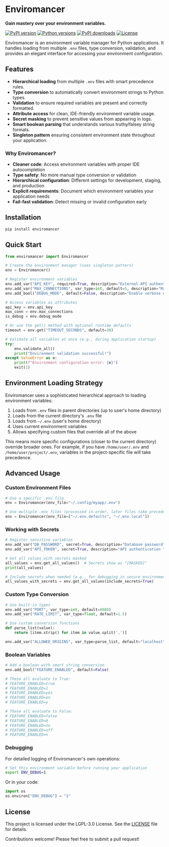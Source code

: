 # Enviromancer

**Gain mastery over your environment variables.**

[![PyPI version](https://img.shields.io/pypi/v/enviromancer.svg)](https://pypi.org/project/enviromancer/)
[![Python versions](https://img.shields.io/pypi/pyversions/enviromancer.svg)](https://pypi.org/project/enviromancer/)
[![PyPI downloads](https://img.shields.io/pypi/dm/enviromancer.svg)](https://pypi.org/project/enviromancer/)
[![License](https://img.shields.io/pypi/l/enviromancer.svg)](https://github.com/dannystewart/enviromancer/blob/main/LICENSE)

Enviromancer is an environment variable manager for Python applications. It handles loading from multiple `.env` files, type conversion, validation, and provides an elegant interface for accessing your environment configuration.

## Features

- **Hierarchical loading** from multiple `.env` files with smart precedence rules.
- **Type conversion** to automatically convert environment strings to Python types.
- **Validation** to ensure required variables are present and correctly formatted.
- **Attribute access** for clean, IDE-friendly environment variable usage.
- **Secret masking** to prevent sensitive values from appearing in logs.
- **Smart boolean parsing** that understands various truthy/falsey string formats.
- **Singleton pattern** ensuring consistent environment state throughout your application.

### Why Enviromancer?

- **Cleaner code**: Access environment variables with proper IDE autocompletion
- **Type safety**: No more manual type conversion or validation
- **Hierarchical configuration**: Different settings for development, staging, and production
- **Explicit requirements**: Document which environment variables your application needs
- **Fail-fast validation**: Detect missing or invalid configuration early

## Installation

```bash
pip install enviromancer
```

## Quick Start

```python
from enviromancer import Enviromancer

# Create the environment manager (uses singleton pattern)
env = Enviromancer()

# Register environment variables
env.add_var("API_KEY", required=True, description="External API authentication key", secret=True)
env.add_var("MAX_CONNECTIONS", var_type=int, default=5, description="Maximum connection pool size")
env.add_bool("DEBUG_MODE", default=False, description="Enable verbose debug output")

# Access variables as attributes
api_key = env.api_key
max_conn = env.max_connections
is_debug = env.debug_mode

# Or use the get() method with optional runtime defaults
timeout = env.get("TIMEOUT_SECONDS", default=30)

# Validate all variables at once (e.g., during application startup)
try:
    env.validate_all()
    print("Environment validation successful!")
except ValueError as e:
    print(f"Environment configuration error: {e}")
    exit(1)
```

## Environment Loading Strategy

Enviromancer uses a sophisticated hierarchical approach to loading environment variables:

1. Loads from `.env` files in parent directories (up to user's home directory)
2. Loads from the current directory's `.env` file
3. Loads from `~/.env` (user's home directory)
4. Uses current environment variables
5. Allows specifying custom files that override all of the above

This means more specific configurations (closer to the current directory) override broader ones. For example, if you have `/home/user/.env` and `/home/user/project/.env`, variables in the project-specific file will take precedence.

## Advanced Usage

### Custom Environment Files

```python
# Use a specific .env file
env = Enviromancer(env_file="~/.config/myapp/.env")

# Use multiple .env files (processed in order, later files take precedence)
env = Enviromancer(env_file=["~/.env.defaults", "~/.env.local"])
```

### Working with Secrets

```python
# Register sensitive variables
env.add_var("DB_PASSWORD", secret=True, description="Database password")
env.add_var("API_TOKEN", secret=True, description="API authentication token")

# Get all values with secrets masked
all_values = env.get_all_values()  # Secrets show as "[MASKED]"
print(all_values)

# Include secrets when needed (e.g., for debugging in secure environments)
all_values_with_secrets = env.get_all_values(include_secrets=True)
```

### Custom Type Conversion

```python
# Use built-in types
env.add_var("PORT", var_type=int, default=8080)
env.add_var("RATE_LIMIT", var_type=float, default=1.5)

# Use custom conversion functions
def parse_list(value):
    return [item.strip() for item in value.split(',')]

env.add_var("ALLOWED_ORIGINS", var_type=parse_list, default="localhost")
```

### Boolean Variables

```python
# Add a boolean with smart string conversion
env.add_bool("FEATURE_ENABLED", default=False)

# These all evaluate to True:
# FEATURE_ENABLED=true
# FEATURE_ENABLED=1
# FEATURE_ENABLED=yes
# FEATURE_ENABLED=on
# FEATURE_ENABLED=y

# These all evaluate to False:
# FEATURE_ENABLED=false
# FEATURE_ENABLED=0
# FEATURE_ENABLED=no
# FEATURE_ENABLED=off
# FEATURE_ENABLED=n
```

### Debugging

For detailed logging of Enviromancer's own operations:

```bash
# Set this environment variable before running your application
export ENV_DEBUG=1
```

Or in your code:

```python
import os
os.environ["ENV_DEBUG"] = "1"
```

## License

This project is licensed under the LGPL-3.0 License. See the [LICENSE](https://github.com/dannystewart/enviromancer/blob/main/LICENSE) file for details.

Contributions welcome! Please feel free to submit a pull request!
